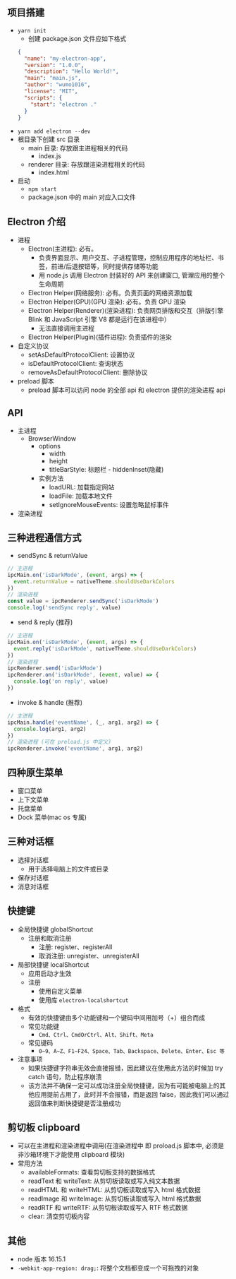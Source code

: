 ## 项目搭建

- `yarn init`
  - 创建 package.json 文件应如下格式
  ```json
  {
    "name": "my-electron-app",
    "version": "1.0.0",
    "description": "Hello World!",
    "main": "main.js",
    "author": "wumo1016",
    "license": "MIT",
    "scripts": {
      "start": "electron ."
    }
  }
  ```
- `yarn add electron --dev`
- 根目录下创建 src 目录
  - main 目录: 存放跟主进程相关的代码
    - index.js
  - renderer 目录: 存放跟渲染进程相关的代码
    - index.html
- 启动
  - `npm start`
  - package.json 中的 main 对应入口文件

## Electron 介绍

- 进程
  - Electron(主进程): 必有。
    - 负责界面显示、用户交互、子进程管理，控制应用程序的地址栏、书签，前进/后退按钮等，同时提供存储等功能
    - 用 node.js 调用 Electron 封装好的 API 来创建窗口, 管理应用的整个生命周期
  - Electron Helper(网络服务): 必有。负责页面的网络资源加载
  - Electron Helper(GPU)(GPU 渲染): 必有。负责 GPU 渲染
  - Electron Helper(Renderer)(渲染进程): 负责网页排版和交互（排版引擎 Blink 和 JavaScript 引擎 V8 都是运行在该进程中）
    - 无法直接调用主进程
  - Electron Helper(Plugin)(插件进程): 负责插件的渲染
- 自定义协议
  - setAsDefaultProtocolClient: 设置协议
  - isDefaultProtocolClient: 查询状态
  - removeAsDefaultProtocolClient: 删除协议
- preload 脚本
  - preload 脚本可以访问 node 的全部 api 和 electron 提供的渲染进程 api

## API

- 主进程
  - BrowserWindow
    - options
      - width
      - height
      - titleBarStyle: 标题栏 - hiddenInset(隐藏)
    - 实例方法
      - loadURL: 加载指定网站
      - loadFile: 加载本地文件
      - setIgnoreMouseEvents: 设置忽略鼠标事件
- 渲染进程

## 三种进程通信方式

- sendSync & returnValue

```js
// 主进程
ipcMain.on('isDarkMode', (event, args) => {
  event.returnValue = nativeTheme.shouldUseDarkColors
})
// 渲染进程
const value = ipcRenderer.sendSync('isDarkMode')
console.log('sendSync reply', value)
```

- send & reply (推荐)

```js
// 主进程
ipcMain.on('isDarkMode', (event, args) => {
  event.reply('isDarkMode', nativeTheme.shouldUseDarkColors)
})
// 渲染进程
ipcRenderer.send('isDarkMode')
ipcRenderer.on('isDarkMode', (event, value) => {
  console.log('on reply', value)
})
```

- invoke & handle (推荐)

```js
// 主进程
ipcMain.handle('eventName', (_, arg1, arg2) => {
  console.log(arg1, arg2)
})
// 渲染进程 (可在 preload.js 中定义)
ipcRenderer.invoke('eventName', arg1, arg2)
```

## 四种原生菜单

- 窗口菜单
- 上下文菜单
- 托盘菜单
- Dock 菜单(mac os 专属)

## 三种对话框

- 选择对话框
  - 用于选择电脑上的文件或目录
- 保存对话框
- 消息对话框

## 快捷键

- 全局快捷键 globalShortcut
  - 注册和取消注册
    - 注册: register、registerAll
    - 取消注册: unregister、unregisterAll
- 局部快捷键 localShortcut
  - 应用启动才生效
  - 注册
    - 使用自定义菜单
    - 使用库 `electron-localshortcut`
- 格式
  - 有效的快捷键由多个功能键和一个键码中间用加号（+）组合而成
  - 常见功能键
    - `Cmd、Ctrl、CmdOrCtrl、Alt、Shift、Meta`
  - 常见键码
    - `0~9、A~Z、F1~F24、Space、Tab、Backspace、Delete、Enter、Esc 等`
- 注意事项
  - 如果快捷键字符串无效会直接报错，因此建议在使用此方法的时候加 try catch 语句，防止程序崩溃
  - 该方法并不确保一定可以成功注册全局快捷键，因为有可能被电脑上的其他应用提前占用了，此时并不会报错，而是返回 false，因此我们可以通过返回值来判断快捷键是否注册成功

## 剪切板 clipboard

- 可以在主进程和渲染进程中调用(在渲染进程中 即 proload.js 脚本中, 必须是非沙箱环境下才能使用 clipboard 模块)
- 常用方法
  - availableFormats: 查看剪切板支持的数据格式
  - readText 和 writeText: 从剪切板读取或写入纯文本数据
  - readHTML 和 writeHTML: 从剪切板读取或写入 html 格式数据
  - readImage 和 writeImage: 从剪切板读取或写入 html 格式数据
  - readRTF 和 writeRTF: 从剪切板读取或写入 RTF 格式数据
  - clear: 清空剪切板内容

## 其他

- node 版本 16.15.1
- `-webkit-app-region: drag;`: 将整个文档都变成一个可拖拽的对象
